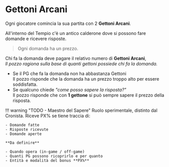 # Gettoni Arcani

Ogni giocatore comincia la sua partita con 2 **Gettoni Arcani**.

All'interno del Tempio c'è un antico calderone dove si possono fare domande e ricevere risposte.

> Ogni domanda ha un prezzo.

Chi fa la domanda deve pagare il relativo numero di  **Gettoni Arcani**,    
_Il pozzo ragiona sulla base di quanti gettoni possiede chi fa la domanda._

- Se il PG che fa la domanda non ha abbastanza Gettoni  
  Il pozzo risponde che la domanda ha un prezzo troppo alto per essere soddisfatta.
- Se qualcuno chiede *"come posso sapere la risposta?"*  
  Il pozzo risponde che con **1 gettone** si può sempre sapere il prezzo della risposta.

!!! warning "TODO - Maestro del Sapere"
    Ruolo sperimentale, distinto dal Cronista. Riceve PX% se tiene traccia di:
    
    - Domande fatte
    - Risposte ricevute
    - Domande aperte

    **Da definire**

    - Quando opera (in-game / off-game)
    - Quanti PG possono ricoprirlo e per quanto
    - Entità e modalità del bonus **PX%**
